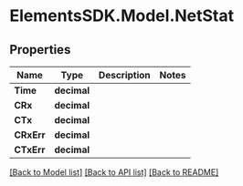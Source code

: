 # ElementsSDK.Model.NetStat

## Properties

Name | Type | Description | Notes
------------ | ------------- | ------------- | -------------
**Time** | **decimal** |  | 
**CRx** | **decimal** |  | 
**CTx** | **decimal** |  | 
**CRxErr** | **decimal** |  | 
**CTxErr** | **decimal** |  | 

[[Back to Model list]](../#documentation-for-models) [[Back to API list]](../#documentation-for-api-endpoints) [[Back to README]](../)

